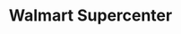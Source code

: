 ---
title: "Walmart Supercenter"
url: /orange-park/walmart-supercenter-county-road-220/
shop: supermarket
---